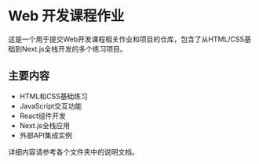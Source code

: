 # Web 开发课程作业

这是一个用于提交Web开发课程相关作业和项目的仓库，包含了从HTML/CSS基础到Next.js全栈开发的多个练习项目。

## 主要内容

- HTML和CSS基础练习
- JavaScript交互功能
- React组件开发
- Next.js全栈应用
- 外部API集成实例

详细内容请参考各个文件夹中的说明文档。